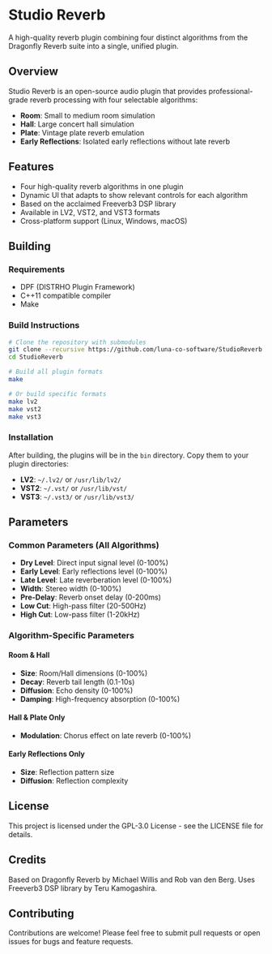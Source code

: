 # Studio Reverb

A high-quality reverb plugin combining four distinct algorithms from the Dragonfly Reverb suite into a single, unified plugin.

## Overview

Studio Reverb is an open-source audio plugin that provides professional-grade reverb processing with four selectable algorithms:
- **Room**: Small to medium room simulation
- **Hall**: Large concert hall simulation
- **Plate**: Vintage plate reverb emulation
- **Early Reflections**: Isolated early reflections without late reverb

## Features

- Four high-quality reverb algorithms in one plugin
- Dynamic UI that adapts to show relevant controls for each algorithm
- Based on the acclaimed Freeverb3 DSP library
- Available in LV2, VST2, and VST3 formats
- Cross-platform support (Linux, Windows, macOS)

## Building

### Requirements
- DPF (DISTRHO Plugin Framework)
- C++11 compatible compiler
- Make

### Build Instructions

```bash
# Clone the repository with submodules
git clone --recursive https://github.com/luna-co-software/StudioReverb.git
cd StudioReverb

# Build all plugin formats
make

# Or build specific formats
make lv2
make vst2
make vst3
```

### Installation

After building, the plugins will be in the `bin` directory. Copy them to your plugin directories:

- **LV2**: `~/.lv2/` or `/usr/lib/lv2/`
- **VST2**: `~/.vst/` or `/usr/lib/vst/`
- **VST3**: `~/.vst3/` or `/usr/lib/vst3/`

## Parameters

### Common Parameters (All Algorithms)
- **Dry Level**: Direct input signal level (0-100%)
- **Early Level**: Early reflections level (0-100%)
- **Late Level**: Late reverberation level (0-100%)
- **Width**: Stereo width (0-100%)
- **Pre-Delay**: Reverb onset delay (0-200ms)
- **Low Cut**: High-pass filter (20-500Hz)
- **High Cut**: Low-pass filter (1-20kHz)

### Algorithm-Specific Parameters

#### Room & Hall
- **Size**: Room/Hall dimensions (0-100%)
- **Decay**: Reverb tail length (0.1-10s)
- **Diffusion**: Echo density (0-100%)
- **Damping**: High-frequency absorption (0-100%)

#### Hall & Plate Only
- **Modulation**: Chorus effect on late reverb (0-100%)

#### Early Reflections Only
- **Size**: Reflection pattern size
- **Diffusion**: Reflection complexity

## License

This project is licensed under the GPL-3.0 License - see the LICENSE file for details.

## Credits

Based on Dragonfly Reverb by Michael Willis and Rob van den Berg.
Uses Freeverb3 DSP library by Teru Kamogashira.

## Contributing

Contributions are welcome! Please feel free to submit pull requests or open issues for bugs and feature requests.